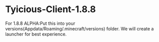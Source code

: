 # Tyicious-Client-1.8.8

For 1.8.8 ALPHA:Put this into your versions(Appdata/Roaming/.minecraft/versions) folder.
We will create a launcher for best experience.
